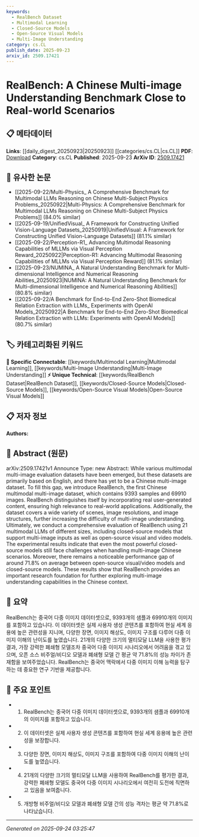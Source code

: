 ```yaml
---
keywords:
  - RealBench Dataset
  - Multimodal Learning
  - Closed-Source Models
  - Open-Source Visual Models
  - Multi-Image Understanding
category: cs.CL
publish_date: 2025-09-23
arxiv_id: 2509.17421
---
```


<!-- KEYWORD_LINKING_METADATA:
{
  "processed_timestamp": "2025-09-24T03:25:47.017690",
  "vocabulary_version": "1.0",
  "selected_keywords": [
    "RealBench Dataset",
    "Multimodal Learning",
    "Closed-Source Models",
    "Open-Source Visual Models",
    "Multi-Image Understanding"
  ],
  "rejected_keywords": [],
  "similarity_scores": {
    "RealBench Dataset": 0.8,
    "Multimodal Learning": 0.78,
    "Closed-Source Models": 0.72,
    "Open-Source Visual Models": 0.74,
    "Multi-Image Understanding": 0.77
  },
  "extraction_method": "AI_prompt_based",
  "budget_applied": true,
  "candidates_json": {
    "candidates": [
      {
        "surface": "RealBench",
        "canonical": "RealBench Dataset",
        "aliases": [
          "Chinese Multi-image Dataset"
        ],
        "category": "unique_technical",
        "rationale": "RealBench is a novel dataset specifically designed for Chinese multi-image understanding, providing a unique resource for research in this area.",
        "novelty_score": 0.85,
        "connectivity_score": 0.65,
        "specificity_score": 0.9,
        "link_intent_score": 0.8
      },
      {
        "surface": "multimodal LLMs",
        "canonical": "Multimodal Learning",
        "aliases": [
          "multimodal models"
        ],
        "category": "specific_connectable",
        "rationale": "Multimodal Learning is crucial for understanding and processing multiple forms of data, linking to existing research on integrating different modalities.",
        "novelty_score": 0.7,
        "connectivity_score": 0.85,
        "specificity_score": 0.75,
        "link_intent_score": 0.78
      },
      {
        "surface": "closed-source models",
        "canonical": "Closed-Source Models",
        "aliases": [
          "proprietary models"
        ],
        "category": "unique_technical",
        "rationale": "Closed-source models are significant in the context of performance comparisons with open-source alternatives, highlighting differences in capabilities.",
        "novelty_score": 0.65,
        "connectivity_score": 0.6,
        "specificity_score": 0.7,
        "link_intent_score": 0.72
      },
      {
        "surface": "open-source visual/video models",
        "canonical": "Open-Source Visual Models",
        "aliases": [
          "open-source video models"
        ],
        "category": "unique_technical",
        "rationale": "Open-source visual models are important for community-driven research and development, providing a contrast to closed-source models.",
        "novelty_score": 0.68,
        "connectivity_score": 0.75,
        "specificity_score": 0.78,
        "link_intent_score": 0.74
      },
      {
        "surface": "multi-image understanding",
        "canonical": "Multi-Image Understanding",
        "aliases": [
          "multi-image analysis"
        ],
        "category": "specific_connectable",
        "rationale": "Multi-Image Understanding is a key challenge in computer vision, linking to broader research on image processing and analysis.",
        "novelty_score": 0.6,
        "connectivity_score": 0.8,
        "specificity_score": 0.82,
        "link_intent_score": 0.77
      }
    ],
    "ban_list_suggestions": [
      "evaluation",
      "performance gap"
    ]
  },
  "decisions": [
    {
      "candidate_surface": "RealBench",
      "resolved_canonical": "RealBench Dataset",
      "decision": "linked",
      "scores": {
        "novelty": 0.85,
        "connectivity": 0.65,
        "specificity": 0.9,
        "link_intent": 0.8
      }
    },
    {
      "candidate_surface": "multimodal LLMs",
      "resolved_canonical": "Multimodal Learning",
      "decision": "linked",
      "scores": {
        "novelty": 0.7,
        "connectivity": 0.85,
        "specificity": 0.75,
        "link_intent": 0.78
      }
    },
    {
      "candidate_surface": "closed-source models",
      "resolved_canonical": "Closed-Source Models",
      "decision": "linked",
      "scores": {
        "novelty": 0.65,
        "connectivity": 0.6,
        "specificity": 0.7,
        "link_intent": 0.72
      }
    },
    {
      "candidate_surface": "open-source visual/video models",
      "resolved_canonical": "Open-Source Visual Models",
      "decision": "linked",
      "scores": {
        "novelty": 0.68,
        "connectivity": 0.75,
        "specificity": 0.78,
        "link_intent": 0.74
      }
    },
    {
      "candidate_surface": "multi-image understanding",
      "resolved_canonical": "Multi-Image Understanding",
      "decision": "linked",
      "scores": {
        "novelty": 0.6,
        "connectivity": 0.8,
        "specificity": 0.82,
        "link_intent": 0.77
      }
    }
  ]
}
-->

# RealBench: A Chinese Multi-image Understanding Benchmark Close to Real-world Scenarios

## 📋 메타데이터

**Links**: [[daily_digest_20250923|20250923]] [[categories/cs.CL|cs.CL]]
**PDF**: [Download](https://arxiv.org/pdf/2509.17421.pdf)
**Category**: cs.CL
**Published**: 2025-09-23
**ArXiv ID**: [2509.17421](https://arxiv.org/abs/2509.17421)

## 🔗 유사한 논문
- [[2025-09-22/Multi-Physics_ A Comprehensive Benchmark for Multimodal LLMs Reasoning on Chinese Multi-Subject Physics Problems_20250922|Multi-Physics: A Comprehensive Benchmark for Multimodal LLMs Reasoning on Chinese Multi-Subject Physics Problems]] (84.0% similar)
- [[2025-09-19/UnifiedVisual_ A Framework for Constructing Unified Vision-Language Datasets_20250919|UnifiedVisual: A Framework for Constructing Unified Vision-Language Datasets]] (81.1% similar)
- [[2025-09-22/Perception-R1_ Advancing Multimodal Reasoning Capabilities of MLLMs via Visual Perception Reward_20250922|Perception-R1: Advancing Multimodal Reasoning Capabilities of MLLMs via Visual Perception Reward]] (81.1% similar)
- [[2025-09-23/NUMINA_ A Natural Understanding Benchmark for Multi-dimensional Intelligence and Numerical Reasoning Abilities_20250923|NUMINA: A Natural Understanding Benchmark for Multi-dimensional Intelligence and Numerical Reasoning Abilities]] (80.8% similar)
- [[2025-09-22/A Benchmark for End-to-End Zero-Shot Biomedical Relation Extraction with LLMs_ Experiments with OpenAI Models_20250922|A Benchmark for End-to-End Zero-Shot Biomedical Relation Extraction with LLMs: Experiments with OpenAI Models]] (80.7% similar)

## 🏷️ 카테고리화된 키워드
**🔗 Specific Connectable**: [[keywords/Multimodal Learning|Multimodal Learning]], [[keywords/Multi-Image Understanding|Multi-Image Understanding]]
**⚡ Unique Technical**: [[keywords/RealBench Dataset|RealBench Dataset]], [[keywords/Closed-Source Models|Closed-Source Models]], [[keywords/Open-Source Visual Models|Open-Source Visual Models]]

## 📋 저자 정보

**Authors:** 

## 📄 Abstract (원문)

arXiv:2509.17421v1 Announce Type: new 
Abstract: While various multimodal multi-image evaluation datasets have been emerged, but these datasets are primarily based on English, and there has yet to be a Chinese multi-image dataset. To fill this gap, we introduce RealBench, the first Chinese multimodal multi-image dataset, which contains 9393 samples and 69910 images. RealBench distinguishes itself by incorporating real user-generated content, ensuring high relevance to real-world applications. Additionally, the dataset covers a wide variety of scenes, image resolutions, and image structures, further increasing the difficulty of multi-image understanding. Ultimately, we conduct a comprehensive evaluation of RealBench using 21 multimodal LLMs of different sizes, including closed-source models that support multi-image inputs as well as open-source visual and video models. The experimental results indicate that even the most powerful closed-source models still face challenges when handling multi-image Chinese scenarios. Moreover, there remains a noticeable performance gap of around 71.8\% on average between open-source visual/video models and closed-source models. These results show that RealBench provides an important research foundation for further exploring multi-image understanding capabilities in the Chinese context.

## 📝 요약

RealBench는 중국어 다중 이미지 데이터셋으로, 9393개의 샘플과 69910개의 이미지를 포함하고 있습니다. 이 데이터셋은 실제 사용자 생성 콘텐츠를 포함하여 현실 세계 응용에 높은 관련성을 지니며, 다양한 장면, 이미지 해상도, 이미지 구조를 다루어 다중 이미지 이해의 난이도를 높였습니다. 21개의 다양한 크기의 멀티모달 LLM을 사용한 평가 결과, 가장 강력한 폐쇄형 모델조차 중국어 다중 이미지 시나리오에서 어려움을 겪고 있으며, 오픈 소스 비주얼/비디오 모델과 폐쇄형 모델 간 평균 약 71.8%의 성능 차이가 존재함을 보여주었습니다. RealBench는 중국어 맥락에서 다중 이미지 이해 능력을 탐구하는 데 중요한 연구 기반을 제공합니다.

## 🎯 주요 포인트

- 1. RealBench는 중국어 다중 이미지 데이터셋으로, 9393개의 샘플과 69910개의 이미지를 포함하고 있습니다.
- 2. 이 데이터셋은 실제 사용자 생성 콘텐츠를 포함하여 현실 세계 응용에 높은 관련성을 보장합니다.
- 3. 다양한 장면, 이미지 해상도, 이미지 구조를 포함하여 다중 이미지 이해의 난이도를 높였습니다.
- 4. 21개의 다양한 크기의 멀티모달 LLM을 사용하여 RealBench를 평가한 결과, 강력한 폐쇄형 모델도 중국어 다중 이미지 시나리오에서 여전히 도전에 직면하고 있음을 보여줍니다.
- 5. 개방형 비주얼/비디오 모델과 폐쇄형 모델 간의 성능 격차는 평균 약 71.8%로 나타났습니다.


---

*Generated on 2025-09-24 03:25:47*
